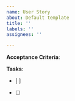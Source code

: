 ```yaml
---
name: User Story
about: Default template
title: ''
labels: ''
assignees: ''

---
```


**Acceptance Criteria**:

**Tasks**:
- [ ]
- [ ]
